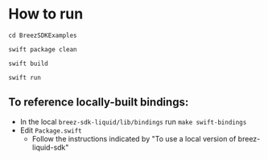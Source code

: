 # How to run
```
cd BreezSDKExamples

swift package clean

swift build

swift run
``` 

## To reference locally-built bindings:
- In the local `breez-sdk-liquid/lib/bindings` run `make swift-bindings`
- Edit `Package.swift`
  - Follow the instructions indicated by "To use a local version of breez-liquid-sdk"